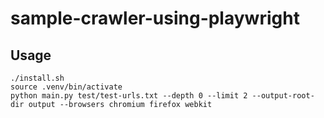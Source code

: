 # sample-crawler-using-playwright

## Usage
```
./install.sh
source .venv/bin/activate
python main.py test/test-urls.txt --depth 0 --limit 2 --output-root-dir output --browsers chromium firefox webkit
```
